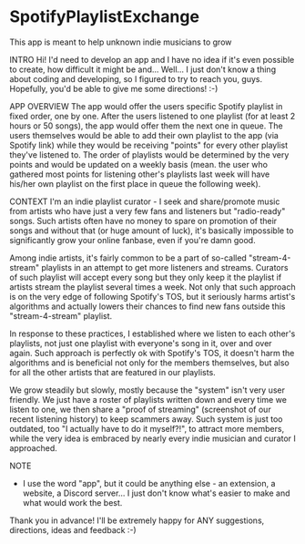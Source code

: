 # SpotifyPlaylistExchange
This app is meant to help unknown indie musicians to grow

INTRO
Hi! I'd need to develop an app and I have no idea if it's even possible to create, how difficult it might be and... Well... I just don't know a thing about coding and developing, so I figured to try to reach you, guys. Hopefully, you'd be able to give me some directions! :-)

APP OVERVIEW
The app would offer the users specific Spotify playlist in fixed order, one by one. After the users listened to one playlist (for at least 2 hours or 50 songs), the app would offer them the next one in queue. The users themselves would be able to add their own playlist to the app (via Spotify link) while they would be receiving "points" for every other playlist they've listened to. The order of playlists would be determined by the very points and would be updated on a weekly basis (mean. the user who gathered most points for listening other's playlists last week will have his/her own playlist on the first place in queue the following week).

CONTEXT
I'm an indie playlist curator - I seek and share/promote music from artists who have just a very few fans and listeners but "radio-ready" songs. Such artists often have no money to spare on promotion of their songs and without that (or huge amount of luck), it's basically impossible to significantly grow your online fanbase, even if you're damn good.

Among indie artists, it's fairly common to be a part of so-called "stream-4-stream" playlists in an attempt to get more listeners and streams. Curators of such playlist will accept every song but they only keep it the playlist if artists stream the playlist several times a week. Not only that such approach is on the very edge of following Spotify's TOS, but it seriously harms artist's algorithms and actually lowers their chances to find new fans outside this "stream-4-stream" playlist.

In response to these practices, I established where we listen to each other's playlists, not just one playlist with everyone's song in it, over and over again. Such approach is perfectly ok with Spotify's TOS, it doesn't harm the algorithms and is beneficial not only for the members themselves, but also for all the other artists that are featured in our playlists.

We grow steadily but slowly, mostly because the "system" isn't very user friendly. We just have a roster of playlists written down and every time we listen to one, we then share a "proof of streaming" (screenshot of our recent listening history) to keep scammers away. Such system is just too outdated, too "I actually have to do it myself?!", to attract more members, while the very idea is embraced by nearly every indie musician and curator I approached.

NOTE
- I use the word "app", but it could be anything else - an extension, a website, a Discord server... I just don't know what's easier to make and what would work the best.

Thank you in advance! I'll be extremely happy for ANY suggestions, directions, ideas and feedback :-)

